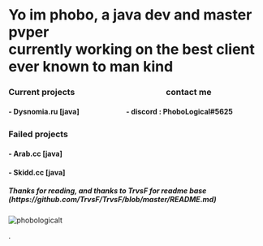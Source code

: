 <h1>
Yo im phobo, a java dev and master pvper<br>
currently working on the best client ever known to man kind
</h1>
<h3>Current projects⠀⠀⠀⠀⠀⠀⠀⠀⠀⠀⠀⠀⠀⠀⠀contact me </h3>
<h4>- Dysnomia.ru [java]⠀⠀⠀⠀⠀⠀⠀⠀⠀- discord : PhoboLogical#5625</h4>
<h3>Failed projects⠀⠀⠀⠀⠀⠀⠀⠀⠀　⠀⠀ ⠀  
<h4>- Arab.cc [java]</h4>
<h4>- Skidd.cc [java]</h4>
<h5> Thanks for reading, and thanks to TrvsF for readme base (https://github.com/TrvsF/TrvsF/blob/master/README.md) </h5>


<p> <img src="https://komarev.com/ghpvc/?username=phobologicalt&color=8E64D0" alt="phobologicalt" /> </p>.
